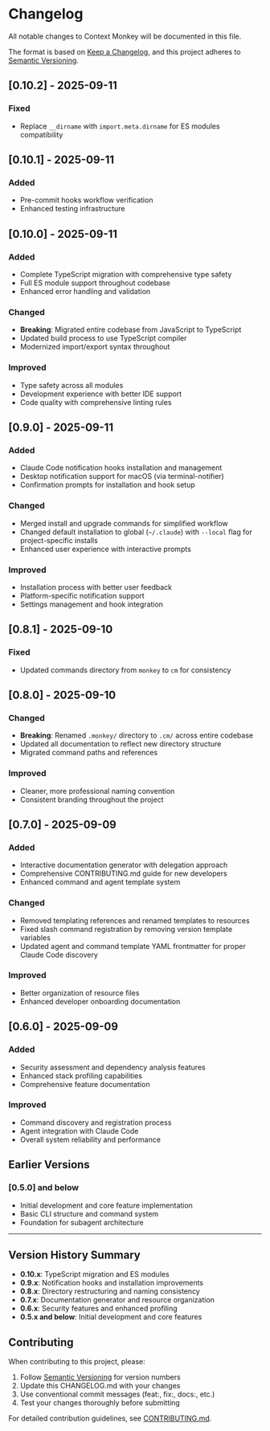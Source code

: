 # Changelog

All notable changes to Context Monkey will be documented in this file.

The format is based on [Keep a Changelog](https://keepachangelog.com/en/1.0.0/),
and this project adheres to [Semantic Versioning](https://semver.org/spec/v2.0.0.html).

## [0.10.2] - 2025-09-11

### Fixed

- Replace `__dirname` with `import.meta.dirname` for ES modules compatibility

## [0.10.1] - 2025-09-11

### Added

- Pre-commit hooks workflow verification
- Enhanced testing infrastructure

## [0.10.0] - 2025-09-11

### Added

- Complete TypeScript migration with comprehensive type safety
- Full ES module support throughout codebase
- Enhanced error handling and validation

### Changed

- **Breaking**: Migrated entire codebase from JavaScript to TypeScript
- Updated build process to use TypeScript compiler
- Modernized import/export syntax throughout

### Improved

- Type safety across all modules
- Development experience with better IDE support
- Code quality with comprehensive linting rules

## [0.9.0] - 2025-09-11

### Added

- Claude Code notification hooks installation and management
- Desktop notification support for macOS (via terminal-notifier)
- Confirmation prompts for installation and hook setup

### Changed

- Merged install and upgrade commands for simplified workflow
- Changed default installation to global (`~/.claude`) with `--local` flag for project-specific installs
- Enhanced user experience with interactive prompts

### Improved

- Installation process with better user feedback
- Platform-specific notification support
- Settings management and hook integration

## [0.8.1] - 2025-09-10

### Fixed

- Updated commands directory from `monkey` to `cm` for consistency

## [0.8.0] - 2025-09-10

### Changed

- **Breaking**: Renamed `.monkey/` directory to `.cm/` across entire codebase
- Updated all documentation to reflect new directory structure
- Migrated command paths and references

### Improved

- Cleaner, more professional naming convention
- Consistent branding throughout the project

## [0.7.0] - 2025-09-09

### Added

- Interactive documentation generator with delegation approach
- Comprehensive CONTRIBUTING.md guide for new developers
- Enhanced command and agent template system

### Changed

- Removed templating references and renamed templates to resources
- Fixed slash command registration by removing version template variables
- Updated agent and command template YAML frontmatter for proper Claude Code discovery

### Improved

- Better organization of resource files
- Enhanced developer onboarding documentation

## [0.6.0] - 2025-09-09

### Added

- Security assessment and dependency analysis features
- Enhanced stack profiling capabilities
- Comprehensive feature documentation

### Improved

- Command discovery and registration process
- Agent integration with Claude Code
- Overall system reliability and performance

## Earlier Versions

### [0.5.0] and below

- Initial development and core feature implementation
- Basic CLI structure and command system
- Foundation for subagent architecture

---

## Version History Summary

- **0.10.x**: TypeScript migration and ES modules
- **0.9.x**: Notification hooks and installation improvements
- **0.8.x**: Directory restructuring and naming consistency
- **0.7.x**: Documentation generator and resource organization
- **0.6.x**: Security features and enhanced profiling
- **0.5.x and below**: Initial development and core features

## Contributing

When contributing to this project, please:

1. Follow [Semantic Versioning](https://semver.org/) for version numbers
2. Update this CHANGELOG.md with your changes
3. Use conventional commit messages (feat:, fix:, docs:, etc.)
4. Test your changes thoroughly before submitting

For detailed contribution guidelines, see [CONTRIBUTING.md](./CONTRIBUTING.md).
